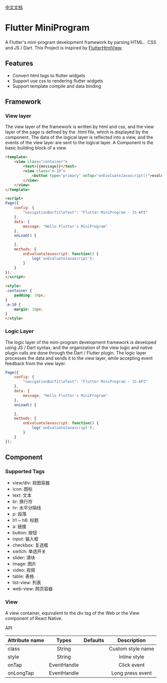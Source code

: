 [中文文档](./README-zh.md)

# Flutter MiniProgram

A Flutter's mini-program development framework by parsing HTML、CSS and JS / Dart. This Project is inspired by [FlutterHtmlView](https://github.com/PonnamKarthik/FlutterHtmlView).

## Features

- Convert html tags to flutter widgets
- Support use css to rendering flutter widgets
- Support template compile and data binding

## Framework

### View layer

The view layer of the framework is written by html and css, and the view layer of the page is defined by the .html file, which is displayed by the component. The data of the logical layer is reflected into a view, and the events of the view layer are sent to the logical layer. A Component is the basic building block of a view.

```html
<template>
    <view class="container">
        <text>{{message}}</text>
        <view class="m-10">
            <button type="primary" onTap="onEvaluateJavascript()">evaluateJavascript</button>
        </view>
    </view>
</template>

<script>
Page({
    config: {
        "navigationBarTitleText": "Flutter MiniProgram - JS-API"
    },
    data: {
        message: "Hello Flutter's MiniProgram"
    },
    onLoad() {

    },
    methods: {
        onEvaluateJavascript: function() {
            log('onEvaluateJavascript');
        }
    }
});
</script>

<style>
.container {
    padding: 10px;
}
.m-10 {
    margin: 10px;
}
</style>
```

### Logic Layer

The logic layer of the mini-program development framework is developed using JS / Dart syntax, and the organization of the view logic and native plugin calls are done through the Dart / Flutter plugin. The logic layer processes the data and sends it to the view layer, while accepting event feedback from the view layer.

```js
Page({
    config: {
        "navigationBarTitleText": "Flutter MiniProgram - JS-API"
    },
    data: {
        message: "Hello Flutter's MiniProgram"
    },
    onLoad() {

    },
    methods: {
        onEvaluateJavascript: function() {
            log('onEvaluateJavascript');
        }
    }
});
```

## Component

### Supported Tags

- view/div: 视图容器
- icon: 图标
- text: 文本
- br: 换行符
- hr: 水平分隔线
- p: 段落
- h1 ~ h6: 标题
- a: 链接
- button: 按钮
- input: 输入框
- checkbox: 复选框
- switch: 单选开关
- slider: 滑块
- image: 图片
- video: 视频
- table: 表格
- list-view: 列表
- web-view: 网页容器

### View

A view container, equivalent to the div tag of the Web or the View component of React Native.

API

| Attribute name   |      Types      |  Defaults | Description |
|----------|:-------------:|------:|:-------------:|
| class |  String |  | Custom style name |
| style |  String |  | Inline style |
| onTap | EventHandle |  | Click event |
| onLongTap | EventHandle |  | Long press event |